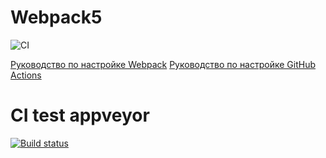 # Webpack5
![CI](https://github.com/Natalikud/hw_ahj_2_DOM/actions/workflows/web.yml/badge.svg)

[Руководство по настройке Webpack](https://webpack.js.org/guides/)
[Руководство по настройке GitHub Actions](https://docs.github.com/en/actions/quickstart)


# CI test appveyor


[![Build status](https://ci.appveyor.com/api/projects/status/e6n7mj7tlxyjod3s?svg=true)](https://ci.appveyor.com/project/Natalikud/hw-ahj-2-dom)

